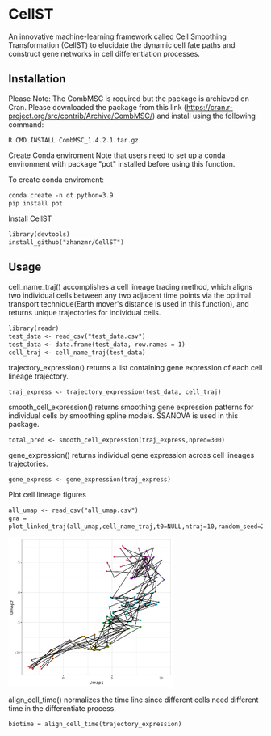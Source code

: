# CellST

An innovative machine-learning framework called Cell Smoothing Transformation (CellST) to elucidate the dynamic cell fate paths and construct gene networks in cell differentiation processes.

## Installation

Please Note: 
The CombMSC is required but the package is archieved on Cran. Please downloaded the package from this link (https://cran.r-project.org/src/contrib/Archive/CombMSC/) and install using the following command:

```
R CMD INSTALL CombMSC_1.4.2.1.tar.gz
```

Create Conda enviroment
Note that users need to set up a conda environment with package "pot" installed before using this function.

To create conda enviroment:
```
conda create -n ot python=3.9
pip install pot

```

Install CellST
```
library(devtools)
install_github("zhanzmr/CellST")
```

## Usage

cell_name_traj() accomplishes a cell lineage tracing method, which aligns two individual cells between any two adjacent time points via the optimal transport technique(Earth mover's distance is used in this function), and returns unique trajectories for individual cells.

```
library(readr)
test_data <- read_csv("test_data.csv")
test_data <- data.frame(test_data, row.names = 1)
cell_traj <- cell_name_traj(test_data)
```

trajectory_expression() returns a list containing gene expression of each cell lineage trajectory.
```
traj_express <- trajectory_expression(test_data, cell_traj)
```

smooth_cell_expression() returns smoothing gene expression patterns for individual cells by smoothing spline models. SSANOVA is used in this package.

```
total_pred <- smooth_cell_expression(traj_express,npred=300)
```

gene_expression() returns individual gene expression across cell lineages trajectories.
```
gene_express <- gene_expression(traj_express)
```

Plot cell lineage figures
```
all_umap <- read_csv("all_umap.csv")
gra = plot_linked_traj(all_umap,cell_name_traj,t0=NULL,ntraj=10,random_seed=2022)
```
![My Image](linked.png)

align_cell_time() normalizes the time line since different cells need different time in the differentiate process.

```
biotime = align_cell_time(trajectory_expression)
```









